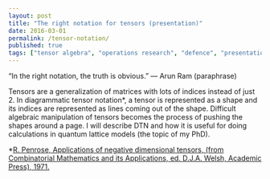 ```yaml
---
layout: post
title: "The right notation for tensors (presentation)"
date: 2016-03-01
permalink: /tensor-notation/
published: true
tags: ["tensor algebra", "operations research", "defence", "presentation", ]
---
```


“In the right notation, the truth is obvious.” — Arun Ram (paraphrase)

Tensors are a generalization of matrices with lots of indices instead of just 2. In diagrammatic tensor notation\*, a tensor is represented as a shape and its indices are represented as lines coming out of the shape. Difficult algebraic manipulation of tensors becomes the process of pushing the shapes around a page. I will describe DTN and how it is useful for doing calculations in quantum lattice models (the topic of my PhD).

\*[R. Penrose, Applications of negative dimensional tensors, (from Combinatorial Mathematics and its Applications, ed. D.J.A. Welsh, Academic Press), 1971.](http://homepages.math.uic.edu/~kauffman/Penrose.pdf)
